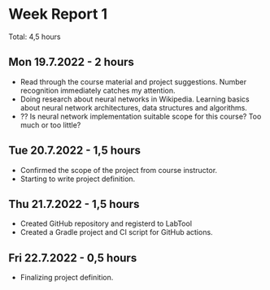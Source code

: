 # Week Report 1

Total: 4,5 hours

## Mon 19.7.2022 - 2 hours
 - Read through the course material and project suggestions. Number recognition immediately catches my attention.
 - Doing research about neural networks in Wikipedia. Learning basics about neural network architectures, data structures and algorithms.
 - ?? Is neural network implementation suitable scope for this course? Too much or too little?

## Tue 20.7.2022 - 1,5 hours
 - Confirmed the scope of the project from course instructor.
 - Starting to write project definition.

## Thu 21.7.2022 - 1,5 hours
 - Created GitHub repository and registerd to LabTool
 - Created a Gradle project and CI script for GitHub actions.

## Fri 22.7.2022 - 0,5 hours
 - Finalizing project definition.

